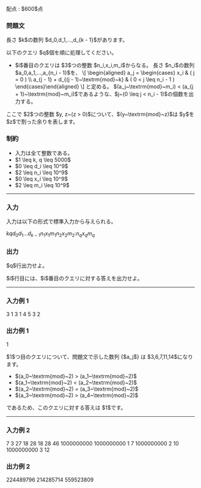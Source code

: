 
<div>

<span>

<span>

<p>
配点 : $600$点
</p>

<div>

<section>

### **問題文**

<p>
長さ $k$の数列 $d_0,d_1,...,d_{k - 1}$があります。
</p>

<p>
以下のクエリ $q$個を順に処理してください。
</p>

<ul>

<li>
$i$番目のクエリは $3$つの整数 $n_i,x_i,m_i$からなる。
長さ $n_i$の数列 $a_0,a_1,...,a_{n_i - 1}$を、
\[ \begin{aligned} a_j =  \begin{cases}    x_i & ( j = 0 ) \\    a_{j - 1} + d_{(j - 1)~\textrm{mod}~k} & ( 0 < j \leq n_i - 1 )  \end{cases}\end{aligned} \] と定める。
$(a_j~\textrm{mod}~m_i) < (a_{j + 1}~\textrm{mod}~m_i)$であるような、$j~(0 \leq j < n_i - 1)$の個数を出力する。
</li>

</ul>

<p>
ここで $2$つの整数 $y, z~(z > 0)$について、$(y~\textrm{mod}~z)$は $y$を $z$で割った余りを表します。
</p>

</section>

</div>

<div>

<section>

### **制約**

<ul>

<li>
入力は全て整数である。
</li>

<li>
$1 \leq k, q \leq 5000$
</li>

<li>
$0 \leq d_i \leq 10^9$
</li>

<li>
$2 \leq n_i \leq 10^9$
</li>

<li>
$0 \leq x_i \leq 10^9$
</li>

<li>
$2 \leq m_i \leq 10^9$
</li>

</ul>

</section>

</div>

---

<div>

<div>

<section>

### **入力**

<p>
入力は以下の形式で標準入力から与えられる。
</p>

<div>

$k$$q$$d_0$$d_1$$...$$d_{k - 1}$$n_1$$x_1$$m_1$$n_2$$x_2$$m_2$$:$$n_q$$x_q$$m_q$
</div>

</section>

</div>

<div>

<section>

### **出力**

<p>
$q$行出力せよ。
</p>

<p>
$i$行目には、$i$番目のクエリに対する答えを出力せよ。
</p>

</section>

</div>

</div>

---

<div>

<section>

### **入力例 1**

<div>

3 1
3 1 4
5 3 2

</div>

</section>

</div>

<div>

<section>

### **出力例 1**

<div>

1

</div>

<p>
$1$つ目のクエリについて、問題文で示した数列 {$a_j$} は $3,6,7,11,14$になります。
</p>

<ul>

<li>
$(a_0~\textrm{mod}~2) > (a_1~\textrm{mod}~2)$
</li>

<li>
$(a_1~\textrm{mod}~2) < (a_2~\textrm{mod}~2)$
</li>

<li>
$(a_2~\textrm{mod}~2) = (a_3~\textrm{mod}~2)$
</li>

<li>
$(a_3~\textrm{mod}~2) > (a_4~\textrm{mod}~2)$
</li>

</ul>

<p>
であるため、このクエリに対する答えは $1$です。
</p>

</section>

</div>

---

<div>

<section>

### **入力例 2**

<div>

7 3
27 18 28 18 28 46 1000000000
1000000000 1 7
1000000000 2 10
1000000000 3 12

</div>

</section>

</div>

<div>

<section>

### **出力例 2**

<div>

224489796
214285714
559523809

</div>

</section>

</div>

</span>

</span>

</div>

